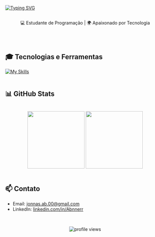 [![Typing SVG](https://readme-typing-svg.demolab.com?font=Fira+Code&size=30&pause=100000000&color=514AD4&center=true&width=435&lines=+%F0%9F%91%8B+Ol%C3%A1%2C+eu+sou+Jonas+)](https://git.io/typing-svg)

##

<p align="center">
  💻 Estudante de Programação | 🌍 Apaixonado por Tecnologia
</p><br><br>


## 🎓 Tecnologias e Ferramentas
[![My Skills](https://skillicons.dev/icons?i=html,css,javascript,python,tailwind,react)](https://skillicons.dev)<br><br>

## 📊 GitHub Stats

<br>
<div align="center">
  <img height="180em" src="https://github-readme-stats.vercel.app/api?username=Abnnerr&show_icons=true&theme=tokyonight"/>
  <img height="180em" src="https://github-readme-stats.vercel.app/api/top-langs/?username=Abnnerr&layout=compact&langs_count=7&theme=tokyonight"/>
</div>
<br>

## 📫 Contato

- Email: [jonnas.ab.00@gmail.com](jonnas.ab.00@gmail.com)
- LinkedIn: [linkedin.com/in/Abnnerr](https://www.linkedin.com/in/abner-vieira-b34710365/)
  <br><br>
##
<p align="center">
  <img src="https://komarev.com/ghpvc/?username=Abnnerr&style=for-the-badge&color=red" alt="profile views" />
</p>


